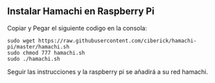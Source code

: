 Instalar Hamachi en Raspberry Pi
------------------------

Copiar y Pegar el siguiente codigo en la consola:

```
sudo wget https://raw.githubusercontent.com/ciberick/hamachi-pi/master/hamachi.sh
sudo chmod 777 hamachi.sh
sudo ./hamachi.sh
```

Seguir las instrucciones y la raspberry pi se ​​añadirá a su red hamachi.




